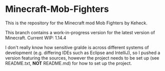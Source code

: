 # Minecraft-Mob-Fighters
This is the repository for the Minecraft mod Mob Fighters by Keheck.

This branch contains a work-in-progress version for the latest version of Minecraft.
Current WIP: 1.14.4

I don't really know how sensitive gralde is across different systems of development (e.g. differing IDEs such as Eclipse and IntelliJ), so I pushed a version featuring the sources, however the project needs to be set up (see README.txt, **NOT** README.md) for how to set up the project.
